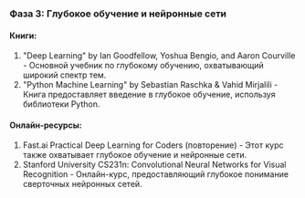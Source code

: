 ### Фаза 3: Глубокое обучение и нейронные сети

#### Книги:
1. "Deep Learning" by Ian Goodfellow, Yoshua Bengio, and Aaron Courville - Основной учебник по глубокому обучению, охватывающий широкий спектр тем.
2. "Python Machine Learning" by Sebastian Raschka & Vahid Mirjalili - Книга предоставляет введение в глубокое обучение, используя библиотеки Python.

#### Онлайн-ресурсы:
1. Fast.ai Practical Deep Learning for Coders (повторение) - Этот курс также охватывает глубокое обучение и нейронные сети.
2. Stanford University CS231n: Convolutional Neural Networks for Visual Recognition - Онлайн-курс, предоставляющий глубокое понимание сверточных нейронных сетей.